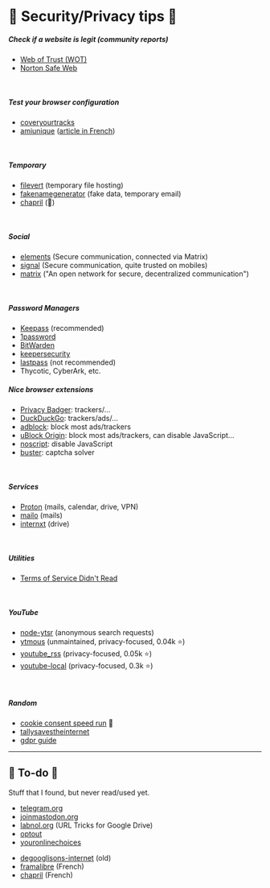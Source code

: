 # 🐉 Security/Privacy tips 🐉

<div class="row row-cols-lg-2"><div>

##### Check if a website is legit (community reports)

* [Web of Trust (WOT)](https://www.mywot.com/)
* [Norton Safe Web](https://fr.norton.com/feature/safe-web)

<br>

##### Test your browser configuration

* [coveryourtracks](https://coveryourtracks.eff.org/)
* [amiunique](https://www.amiunique.org/) ([article in French](https://wonderfall.space/empreinte-numerique/))

<br>

##### Temporary

* [filevert](https://filevert.fr/) (temporary file hosting)
* [fakenamegenerator](https://en.fakenamegenerator.com/) (fake data, temporary email)
* [chapril](https://drop.chapril.org/) (👻)

<br>

##### Social

* [elements](https://element.io/) (Secure communication, connected via Matrix)
* [signal](https://signal.org/en/) (Secure communication, quite trusted on mobiles)
* [matrix](https://matrix.org/) ("An open network for secure, decentralized communication")

<br>

##### Password Managers

* [Keepass](https://keepass.info/) (recommended)
* [1password](https://1password.com/)
* [BitWarden](https://bitwarden.com/)
* [keepersecurity](https://www.keepersecurity.com/)
* [lastpass](https://www.lastpass.com/) (not recommended)
* Thycotic, CyberArk, etc.
</div><div>

##### Nice browser extensions

* [Privacy Badger](https://www.eff.org/pages/privacy-badger): trackers/...
* [DuckDuckGo](https://duckduckgo.com/app): trackers/ads/...
* [adblock](https://adblockplus.org/): block most ads/trackers
* [uBlock Origin](https://ublockorigin.com/): block most ads/trackers, can disable JavaScript...
* [noscript](https://noscript.net/): disable JavaScript
* [buster](https://github.com/dessant/buster): captcha solver

<br>

##### Services

* [Proton](https://proton.me/) (mails, calendar, drive, VPN)
* [mailo](https://www.mailo.com/) (mails)
* [internxt](https://internxt.com/) (drive)

<br>

##### Utilities

* [Terms of Service Didn't Read](https://tosdr.org/)

<br>

##### YouTube

* [node-ytsr](https://github.com/TimeForANinja/node-ytsr/) (anonymous search requests)
* [ytmous](https://github.com/ytmous/ytmous) (unmaintained, privacy-focused, 0.04k ⭐)
* [youtube_rss](https://github.com/SimonDaNinja/youtube_rss) (privacy-focused, 0.05k ⭐)
* [youtube-local](https://github.com/user234683/youtube-local) (privacy-focused, 0.3k ⭐)

<br>

##### Random

* [cookie consent speed run](https://cookieconsentspeed.run/) 🤩
* [tallysavestheinternet](https://tallysavestheinternet.com/)
* [gdpr guide](https://gdpr.eu/)
</div></div>

<hr class="sep-both">

## 👻 To-do 👻

Stuff that I found, but never read/used yet.

<div class="row row-cols-lg-2"><div>

* [telegram.org](https://telegram.org/)
* [joinmastodon.org](https://joinmastodon.org/)
* [labnol.org](https://www.labnol.org/internet/direct-links-for-google-drive/28356/) (URL Tricks for Google Drive)
* [optout](https://optout.aboutads.info/?c=2&lang=EN)
* [youronlinechoices](https://www.youronlinechoices.com/uk/)
</div><div>

* [degooglisons-internet](https://degooglisons-internet.org/en/alternatives/) (old)
* [framalibre](https://framalibre.org/) (French)
* [chapril](https://www.chapril.org/-services-.html) (French)
</div></div>